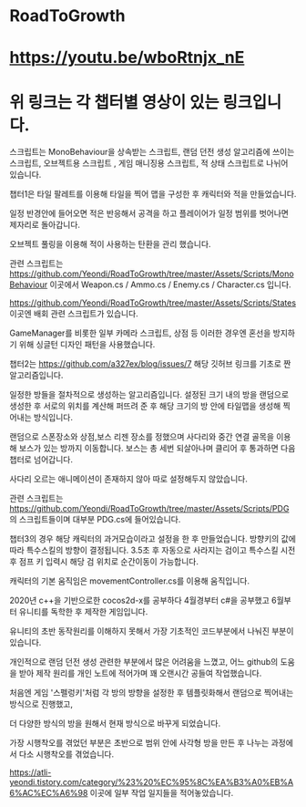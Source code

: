 # RoadToGrowth

# https://youtu.be/wboRtnjx_nE
# 위 링크는 각 챕터별 영상이 있는 링크입니다.

스크립트는 MonoBehaviour을 상속받는 스크립트, 랜덤 던전 생성 알고리즘에 쓰이는 스크립트, 오브젝트용 스크립트 , 게임 매니징용 스크립트, 적 상태 스크립트로 나뉘어 있습니다.

챕터1은 타일 팔레트를 이용해 타일을 찍어 맵을 구성한 후 캐릭터와 적을 만들었습니다.

일정 반경안에 들어오면 적은 반응해서 공격을 하고 플레이어가 일정 범위를 벗어나면 제자리로 돌아갑니다.

오브젝트 풀링을 이용해 적이 사용하는 탄환을 관리 했습니다.

관련 스크립트는 https://github.com/Yeondi/RoadToGrowth/tree/master/Assets/Scripts/MonoBehaviour 이곳에서 
Weapon.cs / Ammo.cs / Enemy.cs / Character.cs 입니다.

https://github.com/Yeondi/RoadToGrowth/tree/master/Assets/Scripts/States
이곳엔 배회 관련 스크립트가 있습니다.

GameManager를 비롯한 일부 카메라 스크립트, 상점 등 이러한 경우엔 혼선을 방지하기 위해
싱글턴 디자인 패턴을 사용했습니다.

챕터2는 https://github.com/a327ex/blog/issues/7
해당 깃허브 링크를 기초로 짠 알고리즘입니다.

일정한 방들을 절차적으로 생성하는 알고리즘입니다.
설정된 크기 내의 방을 랜덤으로 생성한 후 서로의 위치를 계산해 퍼뜨려 준 후
해당 크기의 방 안에 타일맵을 생성해 찍어내는 방식입니다.

랜덤으로 스폰장소와 상점,보스 리젠 장소를 정했으며
사다리와 중간 연결 골목을 이용해 보스가 있는 방까지 이동합니다.
보스는 총 세번 되살아나며 클리어 후 통과하면 다음 챕터로 넘어갑니다.

사다리 오르는 애니메이션이 존재하지 않아 따로 설정해두지 않았습니다.

관련 스크립트는 https://github.com/Yeondi/RoadToGrowth/tree/master/Assets/Scripts/PDG 의 스크립트들이며 대부분 PDG.cs에 들어있습니다.


챕터3의 경우 해당 캐릭터의 과거모습이라고 설정을 한 후 만들었습니다.
방향키의 값에 따라 특수스킬의 방향이 결정됩니다.
3.5초 후 자동으로 사라지는 검이고 특수스킬 시전 후 점프 키 입력시 해당 검 위치로 순간이동이 가능합니다.


캐릭터의 기본 움직임은 movementController.cs를 이용해 움직입니다.

2020년 c++을 기반으로한 cocos2d-x를 공부하다 4월경부터 c#을 공부했고 6월부터 유니티를 독학한 후 제작한 게임입니다.

유니티의 초반 동작원리를 이해하지 못해서 가장 기초적인 코드부분에서 나눠진 부분이 있습니다.

개인적으로 랜덤 던전 생성 관련한 부분에서 많은 어려움을 느꼈고, 어느 github의 도움을 받아 제작 원리를 개인 노트에 적어가며 꽤 오랜시간 공들여 작업했습니다.

처음엔 게임 '스펠렁키'처럼 각 방의 방향을 설정한 후 템플릿화해서 랜덤으로 찍어내는 방식으로 진행했고,

더 다양한 방식의 방을 원해서 현재 방식으로 바꾸게 되었습니다.

가장 시행착오를 겪었던 부분은 초반으로 범위 안에 사각형 방을 만든 후 나누는 과정에서 다소 시행착오를 겪었습니다.

https://atli-yeondi.tistory.com/category/%23%20%EC%95%8C%EA%B3%A0%EB%A6%AC%EC%A6%98 이곳에 일부 작업 일지들을 적어놓았습니다.

